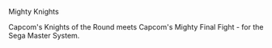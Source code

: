 Mighty Knights

Capcom's Knights of the Round meets Capcom's Mighty Final Fight - for the Sega Master System.

